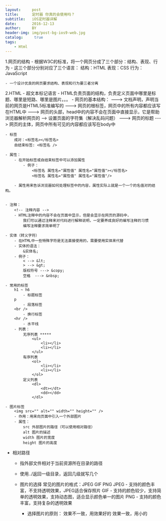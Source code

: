 ```yaml
---
layout:     post
title:      定时器 你真的会使用吗？
subtitle:   iOS定时器详解
date:       2016-12-13
author:     BY
header-img: img/post-bg-ios9-web.jpg
catalog: 	 true
tags:
    - Html
---
```

1.网页的结构
	- 根据W3C的标准，将一个网页分成了三个部分：结构、表现、行为
	- 这三个部分分别对应了三个语言：
		结构：HTML
		表现：CSS
		行为：JavaScript
		
	- 一个设计优良的网页要求结构、表现和行为要三者分离

2.HTML
	- 超文本标记语言
	- HTML负责页面的结构，负责定义页面中哪里是标题、哪里是短路、哪里是图片。。。
	- 网页的基本结构：
		<!doctype html>   ---> 文档声明，声明当前的网页是HTML5标准编写的
		<html>  		---> 网页的根标签，网页中的所有内容都应该写在HTML中
			<head>     ---> 网页的头部，head中的内容不会在页面中直接显示，它是帮助浏览器解析网页的
				<meta charset="utf-8" /> --> 设置页面的字符集（解决乱码问题）
				<title></title>  ---> 网页的标题
			</head>
			<body>  ---> 网页的主体，网页中所有可见的内容都应该写在body中
			</body>
		</html>
		
	- 标签
		成对：<标签名></标签名>
		自结束标签: <标签名 />
		
	- 属性：
		- 在开始标签或自结束标签中可以添加属性
			- 例子：
				<标签名 属性名="属性值" 属性名="属性值"></标签名>
				<标签名 属性名="属性值" 属性名="属性值"/>
				
		- 属性用来告诉浏览器如何处理标签中的内容，属性实际上就是一个一个的名值对的结构。


	- 注释：
		<!-- 注释内容 -->
		- HTML注释中的内容不会在页面中显示，但是会显示在网页的源码中，
			我们可以通过注释来对代码进行解释说明，一定要养成良好的编写注释的习惯
			编写注释要求简单明了
			
	- 实体（转义字符）
		- 在HTML中一些特殊字符是无法直接使用的，需要使用实体来代替
		- 实体的语法：
			&实体名;
		- 例子：
			< --> &lt;
			> --> &gt;
			版权符号 ---> &copy;
			空格  ---> &nbsp;
			
	- 常用的标签
		h1 ~ h6
			- 标题标签
		p
			- 段落标签
		<br />
			- 换行标签
		<hr />
			- 水平线
		- 列表：
			无序列表 *****
				<ul>
					<li></li>
					<li></li>
				</ul>
			有序列表
				<ol>
					<li></li>
					<li></li>
				</ol>
			定义列表
				<dl>
					<dt></dt>
					<dd></dd>
				</dl>
				
	- 图片标签
		<img src="" alt="" width="" height="" />
		- 作用：用来向页面中引入一个外部图片
		- 属性：
			src 外部图片的路径（可以使用相对路径）
			alt 图片的描述
			width 图片的宽度
			height 图片的高度
			
	
- 相对路径
	- 指外部文件相对于当前资源所在目录的路径
	- 使用../返回一级目录，返回几级就写几个
			
			
	- 图片的选择
		常见的图片的格式：JPEG GIF PNG
		JPEG
			- 支持的颜色丰富，不支持透明效果，JPEG适合保存照片
		GIF
			- 支持的颜色较少，支持简单的透明效果，支持动态图，适合显示颜色单一的图片
		PNG
			- 支持的颜色丰富，支持复杂的透明效果
			
		- 选择图片的原则：
			效果不一致，用效果好的
			效果一致，用小的
			
			
			
			
			
			
				
				
				
